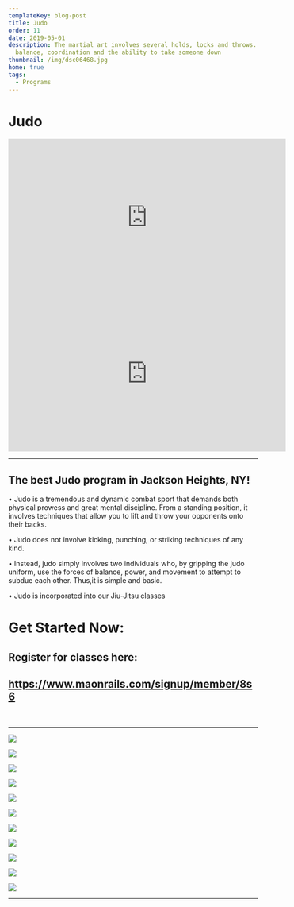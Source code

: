 ```yaml
---
templateKey: blog-post
title: Judo
order: 11
date: 2019-05-01
description: The martial art involves several holds, locks and throws. Learning
  balance, coordination and the ability to take someone down
thumbnail: /img/dsc06468.jpg
home: true
tags:
  - Programs
---
```

# Judo

<iframe width="560" height="315" src="https://www.youtube.com/embed/mlb6UsEjhGM" title="YouTube video player" frameborder="0" allow="accelerometer; autoplay; clipboard-write; encrypted-media; gyroscope; picture-in-picture" allowfullscreen></iframe>

<iframe src="https://www.facebook.com/plugins/video.php?height=315&href=https%3A%2F%2Fwww.facebook.com%2FATjiujitsuNYC%2Fvideos%2F3609156632515118%2F&show_text=false&width=560" width="560" height="315" style="border:none;overflow:hidden" scrolling="no" frameborder="0" allowfullscreen="true" allow="autoplay; clipboard-write; encrypted-media; picture-in-picture; web-share" allowFullScreen="true"></iframe>

- - -

## The best Judo program in Jackson Heights, NY!

• Judo is a tremendous and dynamic combat sport that demands both physical prowess and great mental discipline. From a standing position, it involves techniques that allow you to lift and throw your opponents onto their backs.

• Judo does not involve kicking, punching, or striking techniques of any kind.

• Instead, judo simply involves two individuals who, by gripping the judo uniform, use the forces of balance, power, and movement to attempt to subdue each other. Thus,it is simple and basic.

• Judo is incorporated into our Jiu-Jitsu classes

# Get Started Now:

## Register for classes here:

## <https://www.maonrails.com/signup/member/8s6>

<br>

- - -

![](/img/dsc09610.jpg)

![](/img/dsc09550.jpg)

![](/img/dsc01093.jpg)

![](/img/dsc09551.jpg)

![](/img/dsc09554.jpg)

![](/img/dsc01843.jpg)

![](/img/dsc01847.jpg)

![](/img/dsc08982.jpg)

![](/img/dsc01901.jpg)

![](/img/dsc01903.jpg)

![](/img/dsc08975.jpg)

- - -

<!-- Google tag (gtag.js) - Google Analytics -->
<script async src="https://www.googletagmanager.com/gtag/js?id=UA-4799639-6">
</script>
<script>
  window.dataLayer = window.dataLayer || [];
  function gtag(){dataLayer.push(arguments);}
  gtag('js', new Date());

  gtag('config', 'UA-4799639-6');
</script>
